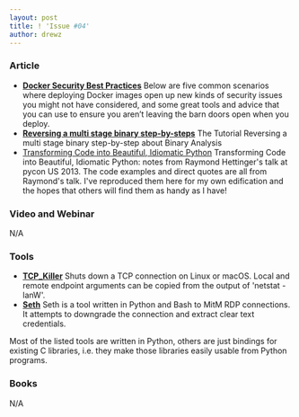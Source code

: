 ```yaml
---
layout: post
title: ! 'Issue #04'
author: drewz
---
```


### Article
- [**Docker Security Best Practices**](https://blog.sqreen.io/docker-security/) Below are five common scenarios where deploying Docker images open up new kinds of security issues you might not have considered, and some great tools and advice that you can use to ensure you aren’t leaving the barn doors open when you deploy.
- [**Reversing a multi stage binary step-by-steps**](https://0x00sec.org/t/tutorial-reversing-a-multi-stage-binary-step-by-step/2692) The Tutorial Reversing a multi stage binary step-by-step about Binary Analysis 
- [Transforming Code into Beautiful, Idiomatic Python](https://gist.github.com/JeffPaine/6213790) Transforming Code into Beautiful, Idiomatic Python: notes from Raymond Hettinger's talk at pycon US 2013. The code examples and direct quotes are all from Raymond's talk. I've reproduced them here for my own edification and the hopes that others will find them as handy as I have!


### Video and Webinar
N/A


### Tools

- [**TCP_Killer**](https://github.com/google/tcp_killer) Shuts down a TCP connection on Linux or macOS. Local and remote endpoint arguments can be copied from the output of 'netstat -lanW'.
- [**Seth**](https://github.com/SySS-Research/Seth) Seth is a tool written in Python and Bash to MitM RDP connections. It attempts to downgrade the connection and extract clear text credentials.

Most of the listed tools are written in Python, others are just bindings for existing C libraries, i.e. they make those libraries easily usable from Python programs.

### Books
N/A
